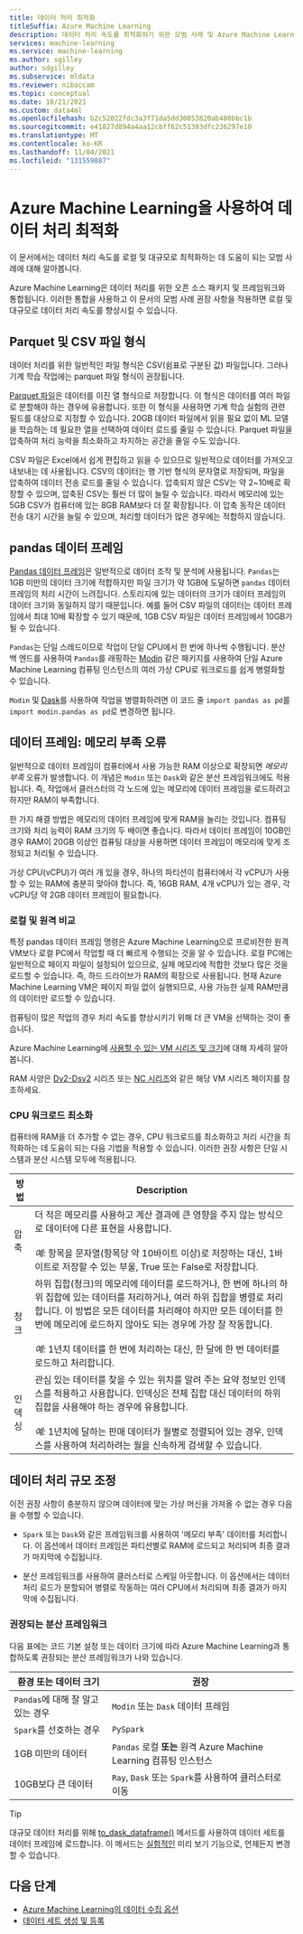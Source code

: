 ```yaml
---
title: 데이터 처리 최적화
titleSuffix: Azure Machine Learning
description: 데이터 처리 속도를 최적화하기 위한 모범 사례 및 Azure Machine Learning에서 대규모 데이터 처리를 지원하는 통합에 대해 알아봅니다.
services: machine-learning
ms.service: machine-learning
ms.author: sgilley
author: sdgilley
ms.subservice: mldata
ms.reviewer: nibaccam
ms.topic: conceptual
ms.date: 10/21/2021
ms.custom: data4ml
ms.openlocfilehash: b2c52022fdc3a3f71da5dd30853820ab480bbc1b
ms.sourcegitcommit: e41827d894a4aa12cbff62c51393dfc236297e10
ms.translationtype: MT
ms.contentlocale: ko-KR
ms.lasthandoff: 11/04/2021
ms.locfileid: "131559887"
---
```

# <a name="optimize-data-processing-with-azure-machine-learning"></a>Azure Machine Learning을 사용하여 데이터 처리 최적화

이 문서에서는 데이터 처리 속도를 로컬 및 대규모로 최적화하는 데 도움이 되는 모범 사례에 대해 알아봅니다.

Azure Machine Learning은 데이터 처리를 위한 오픈 소스 패키지 및 프레임워크와 통합됩니다. 이러한 통합을 사용하고 이 문서의 모범 사례 권장 사항을 적용하면 로컬 및 대규모로 데이터 처리 속도를 향상시킬 수 있습니다.

## <a name="parquet-and-csv-file-formats"></a>Parquet 및 CSV 파일 형식

데이터 처리를 위한 일반적인 파일 형식은 CSV(쉼표로 구분된 값) 파일입니다. 그러나 기계 학습 작업에는 parquet 파일 형식이 권장됩니다.

[Parquet 파일](https://parquet.apache.org/)은 데이터를 이진 열 형식으로 저장합니다. 이 형식은 데이터를 여러 파일로 분할해야 하는 경우에 유용합니다. 또한 이 형식을 사용하면 기계 학습 실험의 관련 필드를 대상으로 지정할 수 있습니다. 20GB 데이터 파일에서 읽을 필요 없이 ML 모델을 학습하는 데 필요한 열을 선택하여 데이터 로드를 줄일 수 있습니다. Parquet 파일을 압축하여 처리 능력을 최소화하고 차지하는 공간을 줄일 수도 있습니다.

CSV 파일은 Excel에서 쉽게 편집하고 읽을 수 있으므로 일반적으로 데이터를 가져오고 내보내는 데 사용됩니다. CSV의 데이터는 행 기반 형식의 문자열로 저장되며, 파일을 압축하여 데이터 전송 로드를 줄일 수 있습니다. 압축되지 않은 CSV는 약 2~10배로 확장할 수 있으며, 압축된 CSV는 훨씬 더 많이 늘릴 수 있습니다. 따라서 메모리에 있는 5GB CSV가 컴퓨터에 있는 8GB RAM보다 더 잘 확장됩니다. 이 압축 동작은 데이터 전송 대기 시간을 늘릴 수 있으며, 처리할 데이터가 많은 경우에는 적합하지 않습니다. 

## <a name="pandas-dataframe"></a>pandas 데이터 프레임

[Pandas 데이터 프레임](https://pandas.pydata.org/pandas-docs/stable/getting_started/overview.html)은 일반적으로 데이터 조작 및 분석에 사용됩니다. `Pandas`는 1GB 미만의 데이터 크기에 적합하지만 파일 크기가 약 1GB에 도달하면 `pandas` 데이터 프레임의 처리 시간이 느려집니다. 스토리지에 있는 데이터의 크기가 데이터 프레임의 데이터 크기와 동일하지 않기 때문입니다. 예를 들어 CSV 파일의 데이터는 데이터 프레임에서 최대 10배 확장할 수 있기 때문에, 1GB CSV 파일은 데이터 프레임에서 10GB가 될 수 있습니다.

`Pandas`는 단일 스레드이므로 작업이 단일 CPU에서 한 번에 하나씩 수행됩니다. 분산 백 엔드를 사용하여 `Pandas`를 래핑하는 [Modin](https://modin.readthedocs.io/en/latest/) 같은 패키지를 사용하여 단일 Azure Machine Learning 컴퓨팅 인스턴스의 여러 가상 CPU로 워크로드를 쉽게 병렬화할 수 있습니다.

`Modin` 및 [Dask](https://dask.org)를 사용하여 작업을 병렬화하려면 이 코드 줄 `import pandas as pd`를 `import modin.pandas as pd`로 변경하면 됩니다.

## <a name="dataframe-out-of-memory-error"></a>데이터 프레임: 메모리 부족 오류 

일반적으로 데이터 프레임이 컴퓨터에서 사용 가능한 RAM 이상으로 확장되면 *메모리 부족* 오류가 발생합니다. 이 개념은 `Modin` 또는 `Dask`와 같은 분산 프레임워크에도 적용됩니다.  즉, 작업에서 클러스터의 각 노드에 있는 메모리에 데이터 프레임을 로드하려고 하지만 RAM이 부족합니다.

한 가지 해결 방법은 메모리의 데이터 프레임에 맞게 RAM을 늘리는 것입니다. 컴퓨팅 크기와 처리 능력이 RAM 크기의 두 배이면 좋습니다. 따라서 데이터 프레임이 10GB인 경우 RAM이 20GB 이상인 컴퓨팅 대상을 사용하면 데이터 프레임이 메모리에 맞게 조정되고 처리될 수 있습니다. 

가상 CPU(vCPU)가 여러 개 있을 경우, 하나의 파티션이 컴퓨터에서 각 vCPU가 사용할 수 있는 RAM에 충분히 맞아야 합니다. 즉, 16GB RAM, 4개 vCPU가 있는 경우, 각 vCPU당 약 2GB 데이터 프레임이 필요합니다.

### <a name="local-vs-remote"></a>로컬 및 원격 비교

특정 pandas 데이터 프레임 명령은 Azure Machine Learning으로 프로비전한 원격 VM보다 로컬 PC에서 작업할 때 더 빠르게 수행되는 것을 알 수 있습니다. 로컬 PC에는 일반적으로 페이지 파일이 설정되어 있으므로, 실제 메모리에 적합한 것보다 많은 것을 로드할 수 있습니다. 즉, 하드 드라이브가 RAM의 확장으로 사용됩니다. 현재 Azure Machine Learning VM은 페이지 파일 없이 실행되므로, 사용 가능한 실제 RAM만큼의 데이터만 로드할 수 있습니다. 

컴퓨팅이 많은 작업의 경우 처리 속도를 향상시키기 위해 더 큰 VM을 선택하는 것이 좋습니다.

Azure Machine Learning에 [사용할 수 있는 VM 시리즈 및 크기](concept-compute-target.md#supported-vm-series-and-sizes)에 대해 자세히 알아봅니다. 

RAM 사양은 [Dv2-Dsv2](../virtual-machines/dv2-dsv2-series-memory.md) 시리즈 또는 [NC 시리즈](../virtual-machines/nc-series.md)와 같은 해당 VM 시리즈 페이지를 참조하세요.

### <a name="minimize-cpu-workloads"></a>CPU 워크로드 최소화

컴퓨터에 RAM을 더 추가할 수 없는 경우, CPU 워크로드를 최소화하고 처리 시간을 최적화하는 데 도움이 되는 다음 기법을 적용할 수 있습니다. 이러한 권장 사항은 단일 시스템과 분산 시스템 모두에 적용됩니다.

방법 | Description
----|----
압축 | 더 적은 메모리를 사용하고 계산 결과에 큰 영향을 주지 않는 방식으로 데이터에 다른 표현을 사용합니다.<br><br>*예:* 항목을 문자열(항목당 약 10바이트 이상)로 저장하는 대신, 1바이트로 저장할 수 있는 부울, True 또는 False로 저장합니다.
청크 | 하위 집합(청크)의 메모리에 데이터를 로드하거나, 한 번에 하나의 하위 집합에 있는 데이터를 처리하거나, 여러 하위 집합을 병렬로 처리합니다. 이 방법은 모든 데이터를 처리해야 하지만 모든 데이터를 한 번에 메모리에 로드하지 않아도 되는 경우에 가장 잘 작동합니다. <br><br>*예:* 1년치 데이터를 한 번에 처리하는 대신, 한 달에 한 번 데이터를 로드하고 처리합니다.
인덱싱 | 관심 있는 데이터를 찾을 수 있는 위치를 알려 주는 요약 정보인 인덱스를 적용하고 사용합니다. 인덱싱은 전체 집합 대신 데이터의 하위 집합을 사용해야 하는 경우에 유용합니다.<br><br>*예:* 1년치에 달하는 판매 데이터가 월별로 정렬되어 있는 경우, 인덱스를 사용하여 처리하려는 월을 신속하게 검색할 수 있습니다.

## <a name="scale-data-processing"></a>데이터 처리 규모 조정

이전 권장 사항이 충분하지 않으며 데이터에 맞는 가상 머신을 가져올 수 없는 경우 다음을 수행할 수 있습니다. 

* `Spark` 또는 `Dask`와 같은 프레임워크를 사용하여 '메모리 부족' 데이터를 처리합니다. 이 옵션에서 데이터 프레임은 파티션별로 RAM에 로드되고 처리되며 최종 결과가 마지막에 수집됩니다.  

* 분산 프레임워크를 사용하여 클러스터로 스케일 아웃합니다. 이 옵션에서는 데이터 처리 로드가 분할되어 병렬로 작동하는 여러 CPU에서 처리되며 최종 결과가 마지막에 수집됩니다.

### <a name="recommended-distributed-frameworks"></a>권장되는 분산 프레임워크

다음 표에는 코드 기본 설정 또는 데이터 크기에 따라 Azure Machine Learning과 통합하도록 권장되는 분산 프레임워크가 나와 있습니다.

환경 또는 데이터 크기 | 권장
------|------
`Pandas`에 대해 잘 알고 있는 경우| `Modin` 또는 `Dask` 데이터 프레임
`Spark`를 선호하는 경우 | `PySpark`
1GB 미만의 데이터 | `Pandas` 로컬 **또는** 원격 Azure Machine Learning 컴퓨팅 인스턴스
10GB보다 큰 데이터| `Ray`, `Dask` 또는 `Spark`를 사용하여 클러스터로 이동

> [!TIP]
> 대규모 데이터 처리를 위해 [to_dask_dataframe()](/python/api/azureml-core/azureml.data.tabulardataset#to-dask-dataframe-sample-size-10000--dtypes-none--on-error--null---out-of-range-datetime--null--) 메서드를 사용하여 데이터 세트를 데이터 프레임에 로드합니다. 이 메서드는 [실험적인](/python/api/overview/azure/ml/#stable-vs-experimental) 미리 보기 기능으로, 언제든지 변경할 수 있습니다.

## <a name="next-steps"></a>다음 단계

* [Azure Machine Learning의 데이터 수집 옵션](concept-data-ingestion.md)
* [데이터 세트 생성 및 등록](how-to-create-register-datasets.md)
